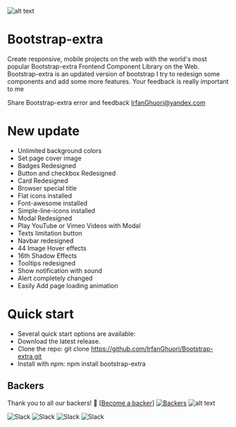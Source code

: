 
![alt text](https://i.ibb.co/5M391D8/banner.png)

# Bootstrap-extra
Create responsive, mobile projects on the web with the world's most popular Bootstrap-extra Frontend Component Library on the Web. 
Bootstrap-extra is an updated version of bootstrap  I try to redesign some components and add some more features.
 Your feedback is really important to me

Share Bootstrap-extra error and feedback
IrfanGhuori@yandex.com

# New update

  - Unlimited background colors
  - Set page cover image
  - Badges Redesigned
  - Button and checkbox Redesigned
  - Card Redesigned
  - Browser special title
  - Flat icons installed
  - Font-awesome installed
  - Simple-line-icons installed
  - Modal Redesigned
  - Play YouTube or Vimeo Videos with Modal
  - Texts limitation button
  - Navbar redesigned
  - 44 Image Hover effects
  - 16th Shadow Effects
  - Tooltips redesigned
  - Show notification with sound
  - Alert completely changed
  - Easily Add page loading animation 
  


# Quick start
- Several quick start options are available:
- Download the latest release.
- Clone the repo: git clone https://github.com/IrfanGhuori/Bootstrap-extra.git
- Install with npm: npm install bootstrap-extra



## Backers
Thank you to all our backers! 🙏 [[Become a backer](https://opencollective.com/Bootstrap-extra#backer)]
[![Backers](https://opencollective.com/Bootstrap-extra/backers.svg?width=890)](https://opencollective.com/Bootstrap-extra#backers)
![alt text](https://www.advertisementshop.com/img/contributors.svg)

![Slack](https://img.shields.io/badge/MIT-License-green) ![Slack](https://img.shields.io/badge/plugin-9-blue) ![Slack](https://img.shields.io/badge/rating%20count-6%20total-yellowgreen) ![Slack](https://img.shields.io/badge/release-v4.16.4-blue)





